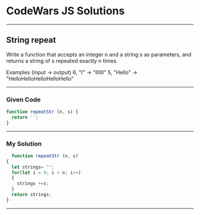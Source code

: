 # CodeWars JS Solutions

---

## String repeat

Write a function that accepts an integer n and a string s as parameters, and returns a string of s repeated exactly n times.

Examples (input -> output)
6, "I"     -> "IIIIII"
5, "Hello" -> "HelloHelloHelloHelloHello"

---

### Given Code


```js
function repeatStr (n, s) {
  return '';
}
```

---

### My Solution 


```js
  function repeatStr (n, s) 
{
  let strings= "";
  for(let i = 0; i < n; i++) 
  {
    strings +=s;
  }
  return strings;
}
```


---

